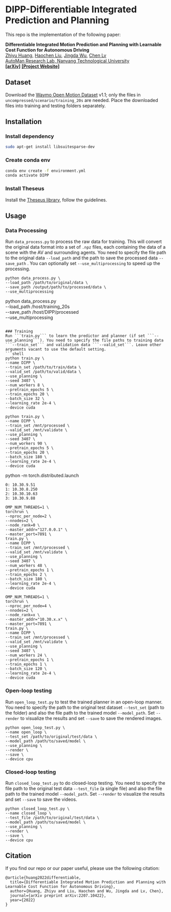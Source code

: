 # DIPP-Differentiable Integrated Prediction and Planning
This repo is the implementation of the following paper:

**Differentiable Integrated Motion Prediction and Planning with Learnable Cost Function for Autonomous Driving**
<br> [Zhiyu Huang](https://mczhi.github.io/), [Haochen Liu](https://scholar.google.com/citations?user=iizqKUsAAAAJ&hl=en), [Jingda Wu](https://wujingda.github.io/), [Chen Lv](https://scholar.google.com/citations?user=UKVs2CEAAAAJ&hl=en) 
<br> [AutoMan Research Lab, Nanyang Technological University](https://lvchen.wixsite.com/automan)
<br> **[[arXiv]](https://arxiv.org/abs/2207.10422)**&nbsp;**[[Project Website]](https://mczhi.github.io/DIPP/)**

## Dataset
Download the [Waymo Open Motion Dataset](https://waymo.com/open/download/) v1.1; only the files in ```uncompressed/scenario/training_20s``` are needed. Place the downloaded files into training and testing folders separately.

## Installation
### Install dependency
```bash
sudo apt-get install libsuitesparse-dev
```

### Create conda env
```bash
conda env create -f environment.yml
conda activate DIPP
```

### Install Theseus
Install the [Theseus library](https://github.com/facebookresearch/theseus), follow the guidelines.

## Usage
### Data Processing
Run ```data_process.py``` to process the raw data for training. This will convert the original data format into a set of ```.npz``` files, each containing the data of a scene with the AV and surrounding agents. You need to specify the file path to the original data ```--load_path``` and the path to save the processed data ```--save_path``` . You can optionally set ```--use_multiprocessing``` to speed up the processing. 
```shell
python data_process.py \
--load_path /path/to/original/data \
--save_path /output/path/to/processed/data \
--use_multiprocessing
```
python data_process.py \
--load_path /host/training_20s \
--save_path /host/DIPP/processed \
--use_multiprocessing
```

### Training
Run ```train.py``` to learn the predictor and planner (if set ```--use_planning```). You need to specify the file paths to training data ```--train_set``` and validation data ```--valid_set```. Leave other arguments vacant to use the default setting.
```shell
python train.py \
--name DIPP \
--train_set /path/to/train/data \
--valid_set /path/to/valid/data \
--use_planning \
--seed 3407 \
--num_workers 8 \
--pretrain_epochs 5 \
--train_epochs 20 \
--batch_size 32 \
--learning_rate 2e-4 \
--device cuda
```
```shell
python train.py \
--name DIPP \
--train_set /mnt/processed \
--valid_set /mnt/validate \
--use_planning \
--seed 3407 \
--num_workers 90 \
--pretrain_epochs 5 \
--train_epochs 20 \
--batch_size 180 \
--learning_rate 2e-4 \
--device cuda
```
python -m torch.distributed.launch
```
0: 10.30.9.51
1: 10.30.8.250
2: 10.30.10.63
3: 10.30.9.88
```

```
OMP_NUM_THREADS=1 \
torchrun \
--nproc_per_node=2 \
--nnodes=2 \
--node_rank=0 \
--master_addr="127.0.0.1" \
--master_port=7891 \
train.py \
--name DIPP \
--train_set /mnt/processed \
--valid_set /mnt/validate \
--use_planning \
--seed 3407 \
--num_workers 48 \
--pretrain_epochs 1 \
--train_epochs 2 \
--batch_size 180 \
--learning_rate 2e-4 \
--device cuda
```

```
OMP_NUM_THREADS=1 \
torchrun \
--nproc_per_node=4 \
--nnodes=2 \
--node_rank=x \
--master_addr="10.30.x.x" \
--master_port=7891 \
train.py \
--name DIPP \
--train_set /mnt/processed \
--valid_set /mnt/validate \
--use_planning \
--seed 3407 \
--num_workers 24 \
--pretrain_epochs 1 \
--train_epochs 1 \
--batch_size 120 \
--learning_rate 2e-4 \
--device cuda
```


### Open-loop testing
Run ```open_loop_test.py``` to test the trained planner in an open-loop manner. You need to specify the path to the original test dataset ```--test_set``` (path to the folder) and also the file path to the trained model ```--model_path```. Set ```--render``` to visualize the results and set ```--save``` to save the rendered images.
```shell
python open_loop_test.py \
--name open_loop \
--test_set /path/to/original/test/data \
--model_path /path/to/saved/model \
--use_planning \
--render \
--save \
--device cpu
```

### Closed-loop testing
Run ```closed_loop_test.py``` to do closed-loop testing. You need to specify the file path to the original test data ```--test_file``` (a single file) and also the file path to the trained model ```--model_path```. Set ```--render``` to visualize the results and set ```--save``` to save the videos.
```shell
python closed_loop_test.py \
--name closed_loop \
--test_file /path/to/original/test/data \
--model_path /path/to/saved/model \
--use_planning \
--render \
--save \
--device cpu
```

## Citation
If you find our repo or our paper useful, please use the following citation:
```
@article{huang2022differentiable,
  title={Differentiable Integrated Motion Prediction and Planning with Learnable Cost Function for Autonomous Driving},
  author={Huang, Zhiyu and Liu, Haochen and Wu, Jingda and Lv, Chen},
  journal={arXiv preprint arXiv:2207.10422},
  year={2022}
}
```
